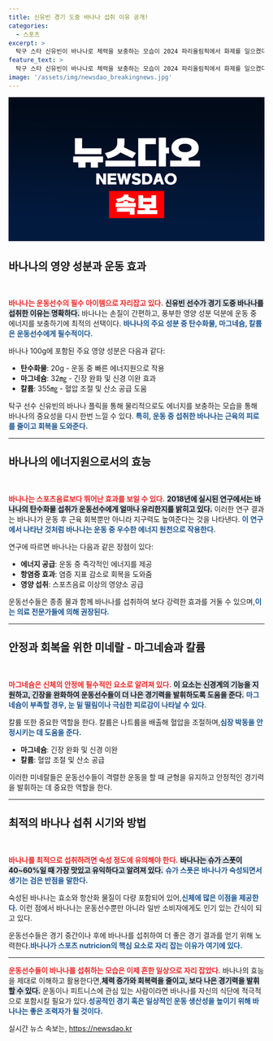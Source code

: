 ```yaml
---
title: 신유빈 경기 도중 바나나 섭취 이유 공개!
categories:
  - 스포츠
excerpt: >
  탁구 스타 신유빈이 바나나로 체력을 보충하는 모습이 2024 파리올림픽에서 화제를 일으켰다. 연구에 따르면, 바나나는 스포츠음료와 같은 효과를 주며 운동 후 회복에 도움을 준다. 바나나 먹방 뒤에 숨겨진 과학적 이유를 알아보자!
feature_text: >
  탁구 스타 신유빈이 바나나로 체력을 보충하는 모습이 2024 파리올림픽에서 화제를 일으켰다. 연구에 따르면, 바나나는 스포츠음료와 같은 효과를 주며 운동 후 회복에 도움을 준다. 바나나 먹방 뒤에 숨겨진 과학적 이유를 알아보자!
image: '/assets/img/newsdao_breakingnews.jpg'
---
```


<p><img src="/assets/img/newsdao_breakingnews.jpg" alt="bookingtag 속보" /></p>

<h2 data-ke-size="size26">바나나의 영양 성분과 운동 효과</h2>

<p data-ke-size="size16">&nbsp;</p>

<p><b><span style="color: #ee2323;">바나나는 운동선수의 필수 아이템으로 자리잡고 있다.</span></b> <b><span style="background-color: #21538527;">신유빈 선수가 경기 도중 바나나를 섭취한 이유는 명확하다.</span></b> 바나나는 손질이 간편하고, 풍부한 영양 성분 덕분에 운동 중 에너지를 보충하기에 최적의 선택이다. <b><span style="color: #1a5490;">바나나의 주요 성분 중 탄수화물, 마그네슘, 칼륨은 운동선수에게 필수적이다.</span></b> </p>

<p>바나나 100g에 포함된 주요 영양 성분은 다음과 같다:</p>

<ul>
<li><b>탄수화물</b>: 20g - 운동 중 빠른 에너지원으로 작용</li>
<li><b>마그네슘</b>: 32㎎ - 긴장 완화 및 신경 이완 효과</li>
<li><b>칼륨</b>: 355㎎ - 혈압 조절 및 산소 공급 도움</li>
</ul>

<p>탁구 선수 신유빈의 바나나 플릭을 통해 물리적으로도 에너지를 보충하는 모습을 통해 바나나의 중요성을 다시 한번 느낄 수 있다. <b><span style="color: #1a5490;">특히, 운동 중 섭취한 바나나는 근육의 피로를 줄이고 회복을 도와준다.</span></b></p>

<hr>

<h2 data-ke-size="size26">바나나의 에너지원으로서의 효능</h2>

<p data-ke-size="size16">&nbsp;</p>

<p><b><span style="color: #ee2323;">바나나는 스포츠음료보다 뛰어난 효과를 보일 수 있다.</span></b> <b><span style="background-color: #21538527;">2018년에 실시된 연구에서는 바나나의 탄수화물 섭취가 운동선수에게 얼마나 유리한지를 밝히고 있다.</span></b> 이러한 연구 결과는 바나나가 운동 후 근육 회복뿐만 아니라 지구력도 높여준다는 것을 나타낸다. <b><span style="color: #1a5490;">이 연구에서 나타난 것처럼 바나나는 운동 중 우수한 에너지 원천으로 작용한다.</span></b></p>

<p>연구에 따르면 바나나는 다음과 같은 장점이 있다:</p>

<ul>
<li><b>에너지 공급</b>: 운동 중 즉각적인 에너지를 제공</li>
<li><b>항염증 효과</b>: 염증 지표 감소로 회복을 도와줌</li>
<li><b>영양 섭취</b>: 스포츠음료 이상의 영양소 공급</li>
</ul>

<p>운동선수들은 종종 물과 함께 바나나를 섭취하여 보다 강력한 효과를 거둘 수 있으며,<b><span style="color: #1a5490;">이는 의료 전문가들에 의해 권장된다.</span></b></p>

<hr>

<h2 data-ke-size="size26">안정과 회복을 위한 미네랄 - 마그네슘과 칼륨</h2>

<p data-ke-size="size16">&nbsp;</p>

<p><b><span style="color: #ee2323;">마그네슘은 신체의 안정에 필수적인 요소로 알려져 있다.</span></b> <b><span style="background-color: #21538527;">이 요소는 신경계의 기능을 지원하고, 긴장을 완화하여 운동선수들이 더 나은 경기력을 발휘하도록 도움을 준다.</span></b> <b><span style="color: #1a5490;">마그네슘이 부족할 경우, 눈 밑 떨림이나 극심한 피로감이 나타날 수 있다.</span></b> </p>

<p>칼륨 또한 중요한 역할을 한다. 칼륨은 나트륨을 배출해 혈압을 조절하며,<b><span style="color: #1a5490;">심장 박동을 안정시키는 데 도움을 준다.</span></b> </p>

<ul>
<li><b>마그네슘</b>: 긴장 완화 및 신경 이완</li>
<li><b>칼륨</b>: 혈압 조절 및 산소 공급</li>
</ul>

<p>이러한 미네랄들은 운동선수들이 격렬한 운동을 할 때 균형을 유지하고 안정적인 경기력을 발휘하는 데 중요한 역할을 한다.</p>

<hr>

<h2 data-ke-size="size26">최적의 바나나 섭취 시기와 방법</h2>

<p data-ke-size="size16">&nbsp;</p>

<p><b><span style="color: #ee2323;">바나나를 최적으로 섭취하려면 숙성 정도에 유의해야 한다.</span></b> <b><span style="background-color: #21538527;">바나나는 슈가 스폿이 40~60%일 때 가장 맛있고 유익하다고 알려져 있다.</span></b> <b><span style="color: #1a5490;">슈가 스폿은 바나나가 숙성되면서 생기는 검은 반점을 말한다.</span></b></p>

<p>숙성된 바나나는 효소와 항산화 물질이 다량 포함되어 있어,<b><span style="color: #1a5490;">신체에 많은 이점을 제공한다.</span></b> 이런 점에서 바나나는 운동선수뿐만 아니라 일반 소비자에게도 인기 있는 간식이 되고 있다.</p>

<p>운동선수들은 경기 중간이나 후에 바나나를 섭취하여 더 좋은 경기 결과를 얻기 위해 노력한다.<b><span style="color: #1a5490;">바나나가 스포츠 nutricion의 핵심 요소로 자리 잡는 이유가 여기에 있다.</span></b></p>

<hr>

<p><b><span style="color: #ee2323;">운동선수들이 바나나를 섭취하는 모습은 이제 흔한 일상으로 자리 잡았다.</span></b> 바나나의 효능을 제대로 이해하고 활용한다면,<b><span style="background-color: #21538527;">체력 증가와 회복력을 줄이고, 보다 나은 경기력을 발휘할 수 있다.</span></b> 운동이나 피트니스에 관심 있는 사람이라면 바나나를 자신의 식단에 적극적으로 포함시킬 필요가 있다.<b><span style="color: #1a5490;">성공적인 경기 혹은 일상적인 운동 생산성을 높이기 위해 바나나는 좋은 조력자가 될 것이다.</span></b></p>
실시간 뉴스 속보는, <a href="https://newsdao.kr" rel="dofollow">https://newsdao.kr</a>



